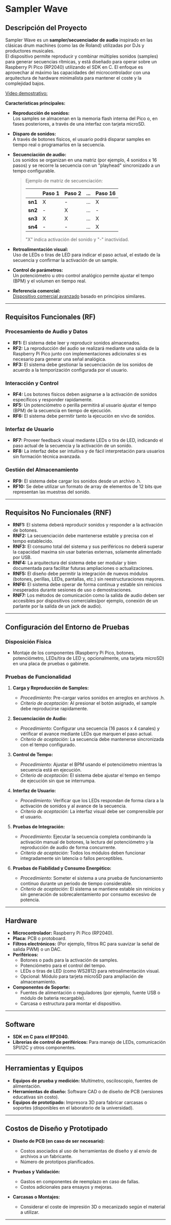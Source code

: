 # Sampler Wave

## Descripción del Proyecto

Sampler Wave es un **sampler/secuenciador de audio** inspirado en las clásicas drum machines (como las de Roland) utilizadas por DJs y productores musicales.  
El dispositivo permite reproducir y combinar múltiples sonidos (samples) para generar secuencias rítmicas, y está diseñado para operar sobre un Raspberry Pi Pico (RP2040) utilizando el SDK en C. El enfoque es aprovechar al máximo las capacidades del microcontrolador con una arquitectura de hardware minimalista para mantener el coste y la complejidad bajos.

[Video demostrativo:](https://youtube.com/shorts/SdKRd7XrMBQ)

**Características principales:**

- **Reproducción de sonidos:**  
  Los samples se almacenan en la memoria flash interna del Pico o, en fases posteriores, a través de una interfaz con tarjeta microSD.

- **Disparo de sonidos:**  
  A través de botones físicos, el usuario podrá disparar samples en tiempo real o programarlos en la secuencia.

- **Secuenciación de audio:**  
  Los sonidos se organizan en una matriz (por ejemplo, 4 sonidos x 16 pasos) y se recorre la secuencia con un "playhead" sincronizado a un tempo configurable.
  
  > Ejemplo de matriz de secuenciación:
  >
  > |           | Paso 1 | Paso 2 | ... | Paso 16 |
  > |-----------|--------|--------|-----|---------|
  > | **sn1**   | X      | -      | ... | X       |
  > | **sn2**   | -      | X      | ... | -       |
  > | **sn3**   | X      | X      | ... | X       |
  > | **sn4**   | -      | -      | ... | X       |
  >
  > "X" indica activación del sonido y "-" inactividad.

- **Retroalimentación visual:**  
  Uso de LEDs o tiras de LED para indicar el paso actual, el estado de la secuencia y confirmar la activación de un sample.

- **Control de parámetros:**  
  Un potenciómetro u otro control analógico permite ajustar el tempo (BPM) y el volumen en tiempo real.

- **Referencia comercial:**  
  [Dispositivo comercial avanzado](https://www.youtube.com/watch?v=JdR55Te_rKg) basado en principios similares.

---

## Requisitos Funcionales (RF)

### Procesamiento de Audio y Datos

- **RF1:** El sistema debe leer y reproducir sonidos almacenados.
- **RF2:** La reproducción del audio se realizará mediante una salida de la Raspberry Pi Pico junto con implementaciones adicionales si es necesario para generar una señal analógica.
- **RF3:** El sistema debe gestionar la secuenciación de los sonidos de acuerdo a la temporización configurada por el usuario.

### Interacción y Control

- **RF4:** Los botones físicos deben asignarse a la activación de sonidos específicos y responder rapidamente.
- **RF5:** Un potenciómetro o perilla permitirá al usuario ajustar el tempo (BPM) de la secuencia en tiempo de ejecución.
- **RF6:** El sistema debe permitir tanto la ejecución en vivo de sonidos.

### Interfaz de Usuario

- **RF7:** Proveer feedback visual mediante LEDs o tira de LED, indicando el paso actual de la secuencia y la activación de un sonido.
- **RF8:** La interfaz debe ser intuitiva y de fácil interpretación para usuarios sin formación técnica avanzada.

### Gestión del Almacenamiento

- **RF9:** El sistema debe cargar los sonidos desde un archivo .h.
- **RF10:** Se debe utilizar un formato de array de elementos de 12 bits que representan las muestras del sonido.

---

## Requisitos No Funcionales (RNF)

- **RNF1:** El sistema deberá reproducir sonidos y responder a la activación de botones.
- **RNF2:** La secuenciación debe mantenerse estable y precisa con el tempo establecido.
- **RNF3:** El consumo total del sistema y sus periféricos no deberá superar la capacidad maxima sin usar baterias externas, solamente alimentado por USB.
- **RNF4:** La arquitectura del sistema debe ser modular y bien documentada para facilitar futuras ampliaciones o actualizaciones.
- **RNF5:** El diseño debe permitir la integración de nuevos módulos (botones, perillas, LEDs, pantallas, etc.) sin reestructuraciones mayores.
- **RNF6:** El sistema debe operar de forma continua y estable sin reinicios inesperados durante sesiones de uso o demostraciones.
- **RNF7:** Los métodos de comunicación como la salida de audio deben ser accesibles por dispositivos comerciales(por ejemplo, conexión de un parlante por la salida de un jack de audio).

---

## Configuración del Entorno de Pruebas

### Disposición Física

- Montaje de los componentes (Raspberry Pi Pico, botones, potenciómetro, LEDs/tira de LED y, opcionalmente, una tarjeta microSD) en una placa de pruebas o gabinete.

### Pruebas de Funcionalidad

1. **Carga y Reproducción de Samples:**  
   - *Procedimiento:* Pre-cargar varios sonidos en arreglos en archivos .h.  
   - *Criterio de aceptación:* Al presionar el botón asignado, el sample debe reproducirse rapidamente.

2. **Secuenciación de Audio:**  
   - *Procedimiento:* Configurar una secuencia (16 pasos x 4 canales) y verificar el avance mediante LEDs que marquen el paso actual.  
   - *Criterio de aceptación:* La secuencia debe mantenerse sincronizada con el tempo configurado.

3. **Control de Tempo:**  
   - *Procedimiento:* Ajustar el BPM usando el potenciómetro mientras la secuencia está en ejecución.  
   - *Criterio de aceptación:* El sistema debe ajustar el tempo en tiempo de ejecución sin que se interrumpa.

4. **Interfaz de Usuario:**  
   - *Procedimiento:* Verificar que los LEDs respondan de forma clara a la activación de sonidos y al avance de la secuencia.  
   - *Criterio de aceptación:* La interfaz visual debe ser comprensible por el usuario.

5. **Pruebas de Integración:**  
   - *Procedimiento:* Ejecutar la secuencia completa combinando la activación manual de botones, la lectura del potenciómetro y la reproducción de audio de forma concurrente.  
   - *Criterio de aceptación:* Todos los módulos deben funcionar integradamente sin latencia o fallos perceptibles.

6. **Pruebas de Fiabilidad y Consumo Energético:**  
   - *Procedimiento:* Someter el sistema a una prueba de funcionamiento continuo durante un periodo de tiempo considerable.  
   - *Criterio de aceptación:* El sistema se mantiene estable sin reinicios y sin generación de sobrecalentamiento por consumo excesivo de potencia.

---

## Hardware

- **Microcontrolador:** Raspberry Pi Pico (RP2040).
- **Placa:** PCB o protoboard.
- **Filtros electrónicos:** (Por ejemplo, filtros RC para suavizar la señal de salida PWM) o un DAC.
- **Periféricos:**
  - Botones o pads para la activación de samples.
  - Potenciómetro para el control del tempo.
  - LEDs o tiras de LED (como WS2812) para retroalimentación visual.
  - Opcional: Módulo para tarjeta microSD para ampliación de almacenamiento.
- **Componentes de Soporte:**  
  - Fuentes de alimentación o reguladores (por ejemplo, fuente USB o módulo de batería recargable).
  - Carcasa o estructura para montar el dispositivo.

---

## Software

- **SDK en C para el RP2040.**
- **Librerías de control de periféricos:** Para manejo de LEDs, comunicación SPI/I2C y otros componentes.

---

## Herramientas y Equipos

- **Equipos de prueba y medición:** Multímetro, osciloscopio, fuentes de alimentación.
- **Herramientas de diseño:** Software CAD o de diseño de PCB (versiones educativas sin costo).
- **Equipos de prototipado:** Impresora 3D para fabricar carcasas o soportes (disponibles en el laboratorio de la universidad).

---

## Costos de Diseño y Prototipado

- **Diseño de PCB (en caso de ser necesario):**  
  - Costos asociados al uso de herramientas de diseño y al envío de archivos a un fabricante.
  - Número de prototipos planificados.

- **Pruebas y Validación:**  
  - Gastos en componentes de reemplazo en caso de fallas.
  - Costos adicionales para ensayos y mejoras.

- **Carcasas o Montajes:**  
  - Considerar el coste de impresión 3D o mecanizado según el material a utilizar.

---


